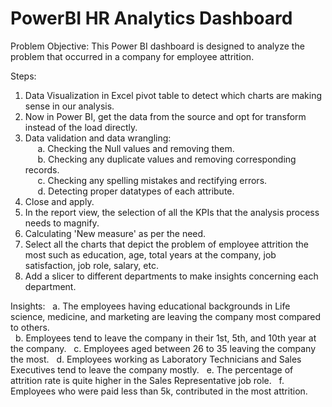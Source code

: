 # PowerBI HR Analytics Dashboard
Problem Objective:
This Power BI dashboard is designed to analyze the problem that occurred in a company for employee attrition.<br>

Steps:<br>
1. Data Visualization in Excel pivot table to detect which charts are making sense in our analysis.<br>
2. Now in Power BI, get the data from the source and opt for transform instead of the load directly. <br>
3. Data validation and data wrangling: <br>
     a. Checking the Null values and removing them.<br>
     b. Checking any duplicate values and removing corresponding records. <br>
     c. Checking any spelling mistakes and rectifying errors.<br>
     d. Detecting proper datatypes of each attribute.<br>
4. Close and apply.<br>
5. In the report view, the selection of all the KPIs that the analysis process needs to magnify. 
6. Calculating 'New measure' as per the need. <br>
7. Select all the charts that depict the problem of employee attrition the most such as education, age, total years at the company, job satisfaction, job role, salary, etc.<br>
8. Add a slicer to different departments to make insights concerning each department. <br>

Insights: 
  a. The employees having educational backgrounds in Life science, medicine, and marketing are leaving the company most compared to others.<br>
  b. Employees tend to leave the company in their 1st, 5th, and 10th year at the company. 
  c. Employees aged between 26 to 35 leaving the company the most. 
  d. Employees working as Laboratory Technicians and Sales Executives tend to leave the company mostly.
  e. The percentage of attrition rate is quite higher in the Sales Representative job role. 
  f. Employees who were paid less than 5k, contributed in the most attrition.
